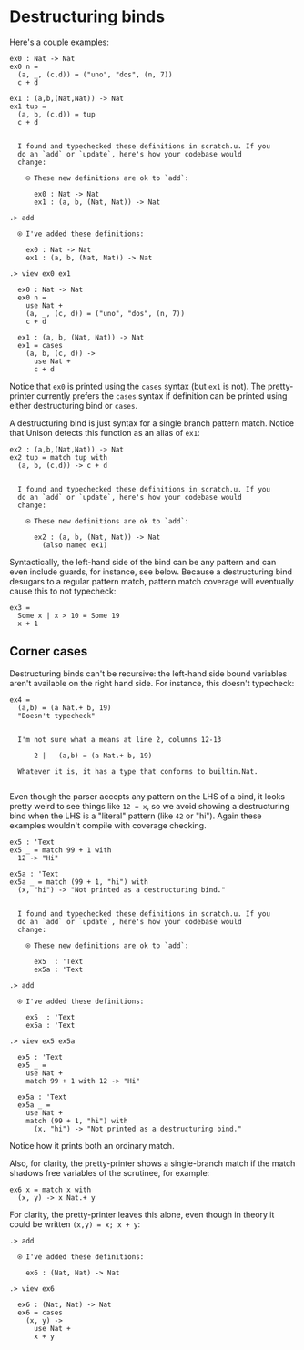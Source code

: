 # Destructuring binds

Here's a couple examples:

```unison
ex0 : Nat -> Nat
ex0 n =
  (a, _, (c,d)) = ("uno", "dos", (n, 7))
  c + d

ex1 : (a,b,(Nat,Nat)) -> Nat
ex1 tup =
  (a, b, (c,d)) = tup
  c + d
```

```ucm

  I found and typechecked these definitions in scratch.u. If you
  do an `add` or `update`, here's how your codebase would
  change:
  
    ⍟ These new definitions are ok to `add`:
    
      ex0 : Nat -> Nat
      ex1 : (a, b, (Nat, Nat)) -> Nat

```
```ucm
.> add

  ⍟ I've added these definitions:
  
    ex0 : Nat -> Nat
    ex1 : (a, b, (Nat, Nat)) -> Nat

.> view ex0 ex1

  ex0 : Nat -> Nat
  ex0 n =
    use Nat +
    (a, _, (c, d)) = ("uno", "dos", (n, 7))
    c + d
  
  ex1 : (a, b, (Nat, Nat)) -> Nat
  ex1 = cases
    (a, b, (c, d)) ->
      use Nat +
      c + d

```
Notice that `ex0` is printed using the `cases` syntax (but `ex1` is not). The pretty-printer currently prefers the `cases` syntax if definition can be printed using either destructuring bind or `cases`.

A destructuring bind is just syntax for a single branch pattern match. Notice that Unison detects this function as an alias of `ex1`:

```unison
ex2 : (a,b,(Nat,Nat)) -> Nat
ex2 tup = match tup with
  (a, b, (c,d)) -> c + d
```

```ucm

  I found and typechecked these definitions in scratch.u. If you
  do an `add` or `update`, here's how your codebase would
  change:
  
    ⍟ These new definitions are ok to `add`:
    
      ex2 : (a, b, (Nat, Nat)) -> Nat
        (also named ex1)

```
Syntactically, the left-hand side of the bind can be any pattern and can even include guards, for instance, see below. Because a destructuring bind desugars to a regular pattern match, pattern match coverage will eventually cause this to not typecheck:

```unison
ex3 =
  Some x | x > 10 = Some 19
  x + 1
```

## Corner cases

Destructuring binds can't be recursive: the left-hand side bound variables aren't available on the right hand side. For instance, this doesn't typecheck:

```unison
ex4 =
  (a,b) = (a Nat.+ b, 19)
  "Doesn't typecheck"
```

```ucm

  I'm not sure what a means at line 2, columns 12-13
  
      2 |   (a,b) = (a Nat.+ b, 19)
  
  Whatever it is, it has a type that conforms to builtin.Nat.
  

```
Even though the parser accepts any pattern on the LHS of a bind, it looks pretty weird to see things like `12 = x`, so we avoid showing a destructuring bind when the LHS is a "literal" pattern (like `42` or "hi"). Again these examples wouldn't compile with coverage checking.

```unison
ex5 : 'Text
ex5 _ = match 99 + 1 with
  12 -> "Hi"

ex5a : 'Text
ex5a _ = match (99 + 1, "hi") with
  (x, "hi") -> "Not printed as a destructuring bind."
```

```ucm

  I found and typechecked these definitions in scratch.u. If you
  do an `add` or `update`, here's how your codebase would
  change:
  
    ⍟ These new definitions are ok to `add`:
    
      ex5  : 'Text
      ex5a : 'Text

```
```ucm
.> add

  ⍟ I've added these definitions:
  
    ex5  : 'Text
    ex5a : 'Text

.> view ex5 ex5a

  ex5 : 'Text
  ex5 _ =
    use Nat +
    match 99 + 1 with 12 -> "Hi"
  
  ex5a : 'Text
  ex5a _ =
    use Nat +
    match (99 + 1, "hi") with
      (x, "hi") -> "Not printed as a destructuring bind."

```
Notice how it prints both an ordinary match.

Also, for clarity, the pretty-printer shows a single-branch match if the match shadows free variables of the scrutinee, for example:

```unison
ex6 x = match x with
  (x, y) -> x Nat.+ y
```

For clarity, the pretty-printer leaves this alone, even though in theory it could be written `(x,y) = x; x + y`:

```ucm
.> add

  ⍟ I've added these definitions:
  
    ex6 : (Nat, Nat) -> Nat

.> view ex6

  ex6 : (Nat, Nat) -> Nat
  ex6 = cases
    (x, y) ->
      use Nat +
      x + y

```
